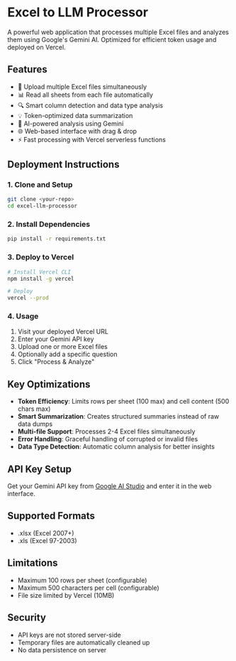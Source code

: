 # Excel to LLM Processor

A powerful web application that processes multiple Excel files and analyzes them using Google's Gemini AI. Optimized for efficient token usage and deployed on Vercel.

## Features

- 📁 Upload multiple Excel files simultaneously
- 📊 Read all sheets from each file automatically
- 🔍 Smart column detection and data type analysis
- 💡 Token-optimized data summarization
- 🤖 AI-powered analysis using Gemini
- 🌐 Web-based interface with drag & drop
- ⚡ Fast processing with Vercel serverless functions

## Deployment Instructions

### 1. Clone and Setup
```bash
git clone <your-repo>
cd excel-llm-processor
```

### 2. Install Dependencies
```bash
pip install -r requirements.txt
```

### 3. Deploy to Vercel
```bash
# Install Vercel CLI
npm install -g vercel

# Deploy
vercel --prod
```

### 4. Usage
1. Visit your deployed Vercel URL
2. Enter your Gemini API key
3. Upload one or more Excel files
4. Optionally add a specific question
5. Click "Process & Analyze"

## Key Optimizations

- **Token Efficiency**: Limits rows per sheet (100 max) and cell content (500 chars max)
- **Smart Summarization**: Creates structured summaries instead of raw data dumps
- **Multi-file Support**: Processes 2-4 Excel files simultaneously
- **Error Handling**: Graceful handling of corrupted or invalid files
- **Data Type Detection**: Automatic column analysis for better insights

## API Key Setup

Get your Gemini API key from [Google AI Studio](https://makersuite.google.com/app/apikey) and enter it in the web interface.

## Supported Formats

- .xlsx (Excel 2007+)
- .xls (Excel 97-2003)

## Limitations

- Maximum 100 rows per sheet (configurable)
- Maximum 500 characters per cell (configurable)
- File size limited by Vercel (10MB)

## Security

- API keys are not stored server-side
- Temporary files are automatically cleaned up
- No data persistence on server
